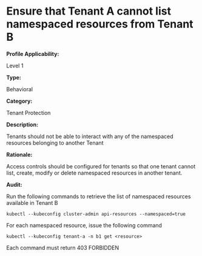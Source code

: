 # Ensure that Tenant A cannot list namespaced resources from Tenant B

**Profile Applicability:**

Level 1

**Type:**

Behavioral

**Category:**

Tenant Protection

**Description:**

Tenants should not be able to interact with any of the namespaced resources belonging to another Tenant

**Rationale:**

Access controls should be configured for tenants so that one tenant cannot list, create, modify or delete namespaced resources in another tenant.

**Audit:**

Run the following commands to retrieve the list of namespaced resources available in Tenant B

  	kubectl --kubeconfig cluster-admin api-resources --namespaced=true

For each namespaced resource, issue the following command
	
	kubectl --kubeconfig tenant-a -n b1 get <resource>

Each command must return 403 FORBIDDEN
